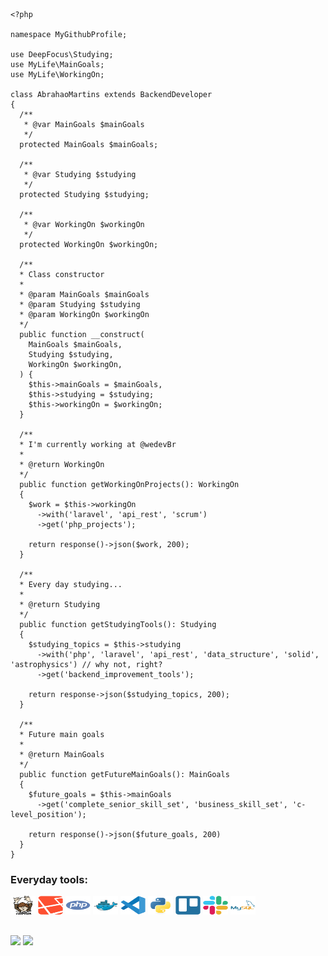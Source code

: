 ```
<?php
  
namespace MyGithubProfile;

use DeepFocus\Studying;
use MyLife\MainGoals;
use MyLife\WorkingOn;

class AbrahaoMartins extends BackendDeveloper
{
  /**
   * @var MainGoals $mainGoals
   */
  protected MainGoals $mainGoals;
    
  /**
   * @var Studying $studying
   */
  protected Studying $studying;
    
  /**
   * @var WorkingOn $workingOn
   */
  protected WorkingOn $workingOn;
  
  /**
  * Class constructor
  *
  * @param MainGoals $mainGoals
  * @param Studying $studying
  * @param WorkingOn $workingOn
  */
  public function __construct(
    MainGoals $mainGoals,
    Studying $studying,
    WorkingOn $workingOn,
  ) {
    $this->mainGoals = $mainGoals,
    $this->studying = $studying;
    $this->workingOn = $workingOn;
  }
  
  /**
  * I'm currently working at @wedevBr
  *
  * @return WorkingOn
  */
  public function getWorkingOnProjects(): WorkingOn
  {
    $work = $this->workingOn
      ->with('laravel', 'api_rest', 'scrum')
      ->get('php_projects');
    
    return response()->json($work, 200);
  }
  
  /**
  * Every day studying...
  *
  * @return Studying
  */
  public function getStudyingTools(): Studying
  {
    $studying_topics = $this->studying
      ->with('php', 'laravel', 'api_rest', 'data_structure', 'solid', 'astrophysics') // why not, right?
      ->get('backend_improvement_tools');
             
    return response->json($studying_topics, 200);
  }
             
  /**
  * Future main goals
  *
  * @return MainGoals
  */
  public function getFutureMainGoals(): MainGoals
  {
    $future_goals = $this->mainGoals
      ->get('complete_senior_skill_set', 'business_skill_set', 'c-level_position');
             
    return response()->json($future_goals, 200)
  }
}

```

[//]: # (<img src="https://github.com/abrahaosrmartins/abrahaosrmartins/blob/main/carbon_vscode.png"/>)

### Everyday tools:
<div>
  <img alt="Ab-Composer" height="30" width="40" src="https://github.com/devicons/devicon/blob/master/icons/composer/composer-original.svg">
  <img alt="Ab-Laravel" height="30" width="40" src="https://github.com/devicons/devicon/blob/master/icons/laravel/laravel-plain.svg">
  <img alt="Ab-Php" height="30" width="40" src="https://github.com/devicons/devicon/blob/master/icons/php/php-plain.svg">
  <img alt="Ab-Docker" height="30" width="40" src="https://github.com/devicons/devicon/blob/master/icons/docker/docker-original.svg">
  <img alt="Ab-Vscode" height="30" width="40" src="https://github.com/devicons/devicon/blob/master/icons/vscode/vscode-original.svg">
  <img alt="Ab-Python" height="30" width="40" src="https://github.com/devicons/devicon/blob/master/icons/python/python-original.svg">
  <img alt="Ab-Trello" height="30" width="40" src="https://github.com/devicons/devicon/blob/master/icons/trello/trello-plain.svg">
  <img alt="Ab-Slack" height="30" width="40" src="https://github.com/devicons/devicon/blob/master/icons/slack/slack-original.svg">
  <img alt="Ab-Mysql" height="30" width="40" src="https://github.com/devicons/devicon/blob/master/icons/mysql/mysql-original-wordmark.svg">
</div>
  
  ##
 
<div>
  <a href = "mailto:abrahaosrmartins@gmail.com"><img src="https://img.shields.io/badge/-Gmail-%23333?style=for-the-badge&logo=gmail&logoColor=white" target="_blank"></a>
  <a href="https://www.linkedin.com/in/abrahaosrmartins/" target="_blank"><img src="https://img.shields.io/badge/-LinkedIn-%230077B5?style=for-the-badge&logo=linkedin&logoColor=white" target="_blank"></a> 
</div>
